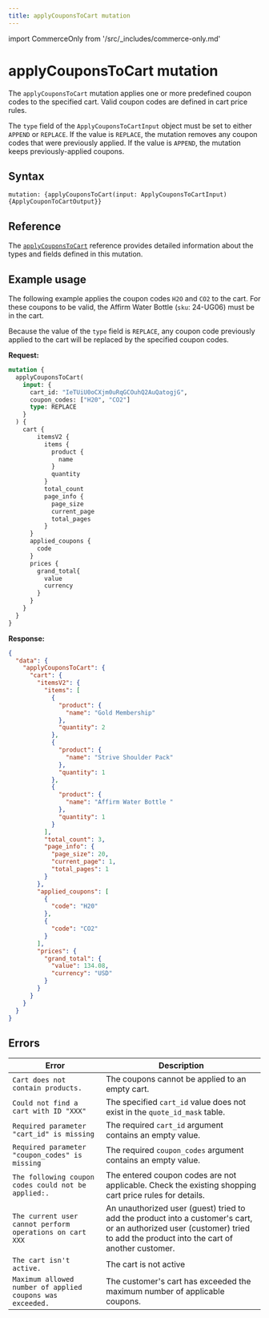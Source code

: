 ```yaml
---
title: applyCouponsToCart mutation
---
```


import CommerceOnly from '/src/_includes/commerce-only.md'

<CommerceOnly />

# applyCouponsToCart mutation

The `applyCouponsToCart` mutation applies one or more predefined coupon codes to the specified cart. Valid coupon codes are defined in cart price rules.

The `type` field of the `ApplyCouponsToCartInput` object must be set to either `APPEND` or `REPLACE`. If the value is `REPLACE`, the mutation removes any coupon codes that were previously applied. If the value is `APPEND`, the mutation keeps previously-applied coupons.

## Syntax

`mutation: {applyCouponsToCart(input: ApplyCouponsToCartInput) {ApplyCouponToCartOutput}}`

## Reference

The [`applyCouponsToCart`](https://developer.adobe.com/commerce/webapi/graphql-api/index.html#mutation-applyCouponsToCart) reference provides detailed information about the types and fields defined in this mutation.

## Example usage

The following example applies the coupon codes `H2O` and `CO2` to the cart. For these coupons to be valid, the Affirm Water Bottle (`sku`: 24-UG06) must be in the cart.

Because the value of the `type` field is `REPLACE`, any coupon code previously applied to the cart will be replaced by the specified coupon codes.

**Request:**

```graphql
mutation {
  applyCouponsToCart(
    input: {
      cart_id: "IeTUiU0oCXjm0uRqGCOuhQ2AuQatogjG",
      coupon_codes: ["H20", "CO2"]
      type: REPLACE
    }
  ) {
    cart {
        itemsV2 {
          items {
            product {
              name
            }
            quantity
          }
          total_count
          page_info {
            page_size
            current_page
            total_pages
          }
      }
      applied_coupons {
        code
      }
      prices {
        grand_total{
          value
          currency
        }
      }
    }
  }
}
```

**Response:**

```json
{
  "data": {
    "applyCouponsToCart": {
      "cart": {
        "itemsV2": {
          "items": [
            {
              "product": {
                "name": "Gold Membership"
              },
              "quantity": 2
            },
            {
              "product": {
                "name": "Strive Shoulder Pack"
              },
              "quantity": 1
            },
            {
              "product": {
                "name": "Affirm Water Bottle "
              },
              "quantity": 1
            }
          ],
          "total_count": 3,
          "page_info": {
            "page_size": 20,
            "current_page": 1,
            "total_pages": 1
          }
        },
        "applied_coupons": [
          {
            "code": "H20"
          },
          {
            "code": "CO2"
          }
        ],
        "prices": {
          "grand_total": {
            "value": 134.08,
            "currency": "USD"
          }
        }
      }
    }
  }
}
```

## Errors

Error | Description
--- | ---
`Cart does not contain products.` | The coupons cannot be applied to an empty cart.
`Could not find a cart with ID "XXX"` | The specified `cart_id` value does not exist in the `quote_id_mask` table.
`Required parameter "cart_id" is missing` | The required `cart_id` argument contains an empty value.
`Required parameter "coupon_codes" is missing` | The required `coupon_codes` argument contains an empty value.
`The following coupon codes could not be applied:.` | The entered coupon codes are not applicable. Check the existing shopping cart price rules for details.
`The current user cannot perform operations on cart XXX` | An unauthorized user (guest) tried to add the product into a customer's cart, or an authorized user (customer) tried to add the product into the cart of another customer.
`The cart isn't active.` | The cart is not active
`Maximum allowed number of applied coupons was exceeded.` | The customer's cart has exceeded the maximum number of applicable coupons.
